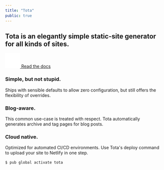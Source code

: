 ```yaml
---
title: "Tota"
public: true
---
```


<section id="hero">
  <h1>Tota is an elegantly simple static-site generator for all kinds of sites.</h1>
  <div>
    <a class="unstyled button" href="/docs">
      <img src="/assets/img/book-open.svg" alt="Open book"/>
      <span>Read the docs</span>
    </a>
  </div>
</section>

<section id="features" class="features-layout">
  <div class="feature">
    <h3>Simple, but not stupid.</h3>
    <p>Ships with sensible defaults to allow zero configuration, but still offers the flexibility of overrides.</p>
  </div>
  <div class="feature">
    <h3>Blog-aware.</h3>
    <p>This common use-case is treated with respect. Tota automatically generates archive and tag pages for blog posts.</p>
  </div>
  <div class="feature">
    <h3>Cloud native.</h3>
    <p>Optimized for automated CI/CD environments. Use Tota's deploy command to upload your site to Netlify in one step.</p>
  </div>
</section>

<section id="pub-install">
  <pre><code>$ pub global activate tota</code></pre>
</section>
